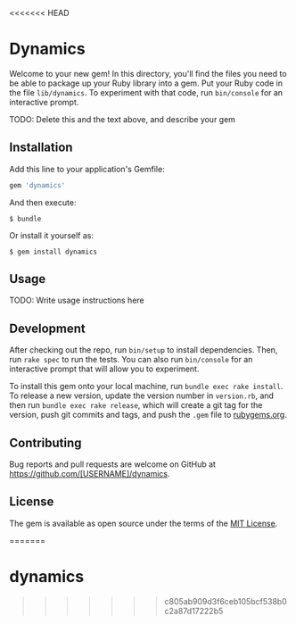 <<<<<<< HEAD
# Dynamics

Welcome to your new gem! In this directory, you'll find the files you need to be able to package up your Ruby library into a gem. Put your Ruby code in the file `lib/dynamics`. To experiment with that code, run `bin/console` for an interactive prompt.

TODO: Delete this and the text above, and describe your gem

## Installation

Add this line to your application's Gemfile:

```ruby
gem 'dynamics'
```

And then execute:

    $ bundle

Or install it yourself as:

    $ gem install dynamics

## Usage

TODO: Write usage instructions here

## Development

After checking out the repo, run `bin/setup` to install dependencies. Then, run `rake spec` to run the tests. You can also run `bin/console` for an interactive prompt that will allow you to experiment.

To install this gem onto your local machine, run `bundle exec rake install`. To release a new version, update the version number in `version.rb`, and then run `bundle exec rake release`, which will create a git tag for the version, push git commits and tags, and push the `.gem` file to [rubygems.org](https://rubygems.org).

## Contributing

Bug reports and pull requests are welcome on GitHub at https://github.com/[USERNAME]/dynamics.


## License

The gem is available as open source under the terms of the [MIT License](http://opensource.org/licenses/MIT).

=======
# dynamics
>>>>>>> c805ab909d3f6ceb105bcf538b0c2a87d17222b5
